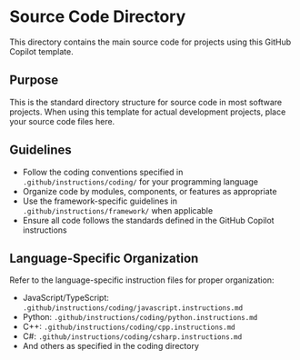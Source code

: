 # Source Code Directory

This directory contains the main source code for projects using this GitHub Copilot template.

## Purpose

This is the standard directory structure for source code in most software projects. When using this template for actual development projects, place your source code files here.

## Guidelines

- Follow the coding conventions specified in `.github/instructions/coding/` for your programming language
- Organize code by modules, components, or features as appropriate
- Use the framework-specific guidelines in `.github/instructions/framework/` when applicable
- Ensure all code follows the standards defined in the GitHub Copilot instructions

## Language-Specific Organization

Refer to the language-specific instruction files for proper organization:
- JavaScript/TypeScript: `.github/instructions/coding/javascript.instructions.md`
- Python: `.github/instructions/coding/python.instructions.md`
- C++: `.github/instructions/coding/cpp.instructions.md`
- C#: `.github/instructions/coding/csharp.instructions.md`
- And others as specified in the coding directory